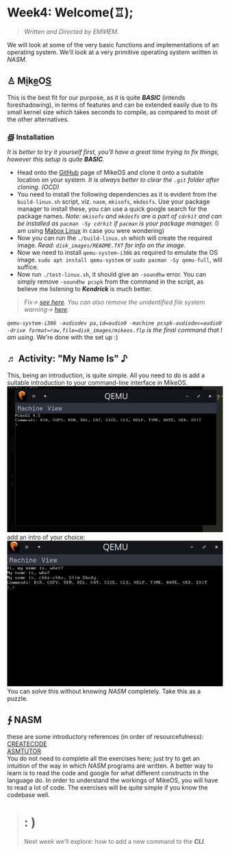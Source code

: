 
 # Week4: Welcome(♖);
> *Written and Directed by EMIИEM.*   

We will look at some of the very basic functions and implementations of an operating system. We'll look at a very primitive operating system written in *NASM*.

## ♙ M[i](https://github.com/mig-hub/mikeOS)k[e](https://github.com/mig-hub/mikeOS)O[S](https://github.com/mig-hub/mikeOS)
This is the best fit for our purpose, as it is quite ***BASIC*** (intends foreshadowing), in terms of features and can be extended easily due to its small kernel size which takes seconds to compile, as compared to most of the other alternatives.
###  ∰ Installation
*It is better to try it yourself first, you'll have a great time trying to fix things, however this setup is quite ***BASIC***.*
 - Head onto the [GitHub](https://github.com/mig-hub/mikeOS) page of MikeOS and clone it onto a suitable location on your system. *It is always better to clear the `.git` folder after cloning. (OCD)*
 - You need to install the following dependencies as it is evident from the `build-linux.sh` script, viz. `nasm`, `mkisofs`, `mkdosfs`. Use your package manager to install these, you can use a quick google search for the package names. *Note: `mkisofs` and `mkdosfs` are a part of `cdrkit` and can be installed as `pacman -Sy cdrkit`  if `pacman` is your package manager.* (I am using [Mabox Linux](https://distrowatch.com/table.php?distribution=mabox) in case you were wondering)
 - Now you can run the `./build-linux.sh` which will create the required image.  *Read: `disk_images/README.TXT` for info on the image.*
 - Now we need to install `qemu-system-i386` as required to emulate the OS image. `sudo apt install qemu-system` or `sudo pacman -Sy qemu-full`, will suffice.
 - Now run `./test-linux.sh`, it should give an `-soundhw` error. You can simply remove `-soundhw pcspk` from the command in the script, as believe me listening to ***Kendrick*** is much better.
> *Fix-> [see here](https://www.reddit.com/r/qemu_kvm/comments/xte6kq/how_do_i_use_pcspk_now_that_soundhw_is_deprecated/).
> You can also remove the unidentified file system warning-> [here](https://unix.stackexchange.com/questions/276480/booting-a-raw-disk-image-in-qemu).*

 *`qemu-system-i386 -audiodev pa,id=audio0 -machine pcspk-audiodev=audio0 -drive format=raw,file=disk_images/mikeos.flp` is the final command that I am using.* We're done with the set up :)
## ♬ Activity: "My Name Is" ♪
This, being an introduction, is quite simple. All you need to do is add a suitable introduction to your command-line interface in MikeOS.
![before intro](https://github.com/hotramen-hellfire/playground/blob/main/mikeOS/grimgur/w1~intro.png?raw=true)  
add an intro of your choice:  
![added intro](https://github.com/hotramen-hellfire/playground/blob/main/mikeOS/grimgur/w1~intro2.png?raw=true)   
You can solve this without knowing *NASM* completely. Take this as a puzzle.
## ∱ NASM 
these are some introductory references (in order of resourcefulness):  
[CREATECODE](https://cratecode.com/info/nasm)  
[ASMTUTOR](https://asmtutor.com/)  
You do not need to complete all the exercises here; just try to get an intuition of the way in which *NASM* programs are written. A better way to learn is to read the code and google for what different constructs in the language do. In order to understand the workings of MikeOS, you will have to read a lot of code. The exercises will be quite simple if you know the codebase well.

> # : )
> Next week we'll explore: how to add a new command to the ***CLI***.

